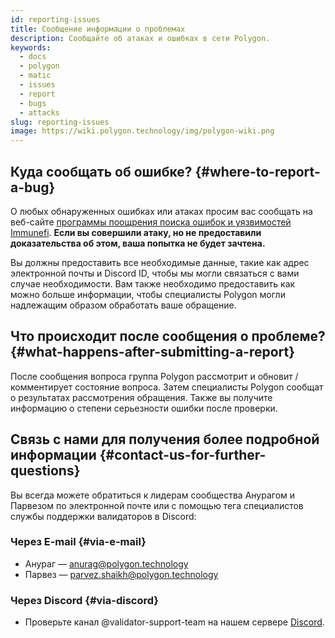 ```yaml
---
id: reporting-issues
title: Сообщение информации о проблемах
description: Сообщайте об атаках и ошибках в сети Polygon.
keywords:
  - docs
  - polygon
  - matic
  - issues
  - report
  - bugs
  - attacks
slug: reporting-issues
image: https://wiki.polygon.technology/img/polygon-wiki.png
---
```


## Куда сообщать об ошибке? {#where-to-report-a-bug}

О любых обнаруженных ошибках или атаках просим вас сообщать на веб-сайте [программы поощрения поиска ошибок и уязвимостей Immunefi](https://immunefi.com/bounty/polygon/). **Если вы совершили атаку, но не предоставили доказательства об этом, ваша попытка не будет зачтена.**

Вы должны предоставить все необходимые данные, такие как адрес электронной почты и Discord ID, чтобы мы могли связаться с вами случае необходимости. Вам также необходимо предоставить как можно больше информации, чтобы специалисты Polygon могли надлежащим образом обработать ваше обращение.

## Что происходит после сообщения о проблеме? {#what-happens-after-submitting-a-report}

После сообщения вопроса группа Polygon рассмотрит и обновит / комментирует состояние вопроса. Затем специалисты Polygon сообщат о результатах рассмотрения обращения. Также вы получите информацию о степени серьезности ошибки после проверки.

## Связь с нами для получения более подробной информации {#contact-us-for-further-questions}

Вы всегда можете обратиться к лидерам сообщества Анурагом и Парвезом по электронной почте или с помощью тега специалистов службы поддержки валидаторов в Discord:

### Через E-mail {#via-e-mail}

* Анураг — anurag@polygon.technology
* Парвез — parvez.shaikh@polygon.technology

### Через Discord {#via-discord}

* Проверьте канал @validator-support-team на нашем сервере [Discord](https://discord.com/invite/0xPolygon).
